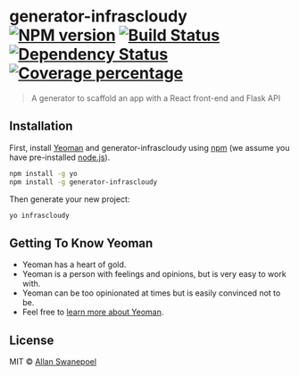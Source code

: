 # generator-infrascloudy [![NPM version][npm-image]][npm-url] [![Build Status][travis-image]][travis-url] [![Dependency Status][daviddm-image]][daviddm-url] [![Coverage percentage][coveralls-image]][coveralls-url]
> A generator to scaffold an app with a React front-end and Flask API

## Installation

First, install [Yeoman](http://yeoman.io) and generator-infrascloudy using [npm](https://www.npmjs.com/) (we assume you have pre-installed [node.js](https://nodejs.org/)).

```bash
npm install -g yo
npm install -g generator-infrascloudy
```

Then generate your new project:

```bash
yo infrascloudy
```

## Getting To Know Yeoman

 * Yeoman has a heart of gold.
 * Yeoman is a person with feelings and opinions, but is very easy to work with.
 * Yeoman can be too opinionated at times but is easily convinced not to be.
 * Feel free to [learn more about Yeoman](http://yeoman.io/).

## License

MIT © [Allan Swanepoel](https://taiosolve.xyz)


[npm-image]: https://badge.fury.io/js/generator-infrascloudy.svg
[npm-url]: https://npmjs.org/package/generator-infrascloudy
[travis-image]: https://travis-ci.com/infrascloudy/generator-infrascloudy.svg?branch=master
[travis-url]: https://travis-ci.com/infrascloudy/generator-infrascloudy
[daviddm-image]: https://david-dm.org/infrascloudy/generator-infrascloudy.svg?theme=shields.io
[daviddm-url]: https://david-dm.org/infrascloudy/generator-infrascloudy
[coveralls-image]: https://coveralls.io/repos/infrascloudy/generator-infrascloudy/badge.svg
[coveralls-url]: https://coveralls.io/r/infrascloudy/generator-infrascloudy
